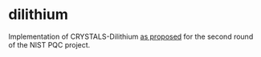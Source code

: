 dilithium
=========

Implementation of CRYSTALS-Dilithium
[as proposed](https://pq-crystals.org/dilithium/data/dilithium-specification-round2.pdf)
for the second round of the NIST PQC project.
